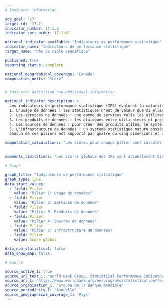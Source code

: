 ```yaml
---
# Indicator information

sdg_goal: '17'
target_id: '17.1'
indicator_number: 17.1.1
indicator_sort_order: 17-1-01

national_indicator_available: "Indicateurs de performance statistique"
indicator_name: "Indicateurs de performance statistique"
target_name: "Pas de cible spécifique"

published: true
reporting_status: complete

national_geographical_coverage: 'Canada'
computation_units: "Score"


# Indicator definition and additional information

national_indicator_description: >-
  Les indicateurs de performance statistique (IPS) évaluent la maturité et la performance des systèmes statistiques nationaux dans cinq domaines clés, appelés piliers. Les cinq piliers sont les suivants :\n\n
  1. L'usage de données : les statistiques n'ont de valeur que si elles sont utilisées. Un système statistique performant produit des données qui sont utilisées largement et fréquemment.\n
  2. Les services de données : une gamme de services relie les utilisateurs de données aux producteurs et facilite les dialogues entre eux, développant ainsi la confiance et un sentiment de valeur.\n
  3. Les produits de données : les dialogues entre utilisateurs et producteurs dirigent la conception et la variété de produits statistiques, ainsi que leur exactitude, leur actualité, leur fréquence, leur comparabilité et leur niveaux de désagrégation. Les produits indiquent si les pays sont en mesure de produire des indicateurs liés aux 17 objectifs de développement durable.\n
  4. Les sources de données : pour créer des produits utiles, le système statistique doit tirer de sources internes et externes au gouvernement. La collecte de données va donc au-delà des recensements et des sondages typiques afin d'inclure des données administratives et géospatiales ainsi que des données générées par des entreprises privées et des citoyens.\n
  5. L'infrastructure de données : un système statistique mature possède une infrastructure matérielle (législation, gouvernance, normes) et une infrastructure immatérielle (compétences, partenariats) bien développées, ainsi que les ressources financières nécessaires pour fournir des produits et services de données utiles et largement utilisés.\n\n
  Chacun de ces piliers est supporté par quatre ou cinq dimensions et utilise des méthodes et indicateurs définis. <em>(Groupe de la Banque mondiale)</em>

computation_calculations: "Les scores pour chaque pilier sont calculés en combinant les scores de chaque dimension du pilier en question, qui sont à leur tour dérivés des valeurs de leurs indicateurs respectifs. Le score global est une moyenne des scores des cinq piliers. Les pays peuvent atteindre un score global maximum de 100 et un minimum de 0. Un score de 100 indiquerait qu'un pays a mis en place tous les éléments mesurés par les IPS, tandis qu'un score de 0 indiquerait qu'aucun élément n'a été mis en place. <em>(Groupe de la Banque mondiale)</em>"


comments_limitations: "Les scores globaux des IPS sont actuellement disponibles pour les pays depuis 2016. Certains indicateurs ont des données remontant jusqu'en 2004. <em>(Groupe de la Banque mondiale)</em>"

# Graph

graph_title: "Indicateurs de performance statistique"
graph_type: line
data_start_values:
  - field: Pilier
    value: "Pilier 1: Usage de données"
  - field: Pilier
    value: "Pilier 2: Services de données"
  - field: Pilier
    value: "Pilier 3: Produits de données"
  - field: Pilier
    value: "Pilier 4: Sources de données"
  - field: Pilier
    value: "Pilier 5: Infrastructure de données"
  - field: Pilier
    value: Score global

data_non_statistical: false
data_show_map: false

# Source

source_active_1: true
source_url_text_1: "World Bank Group, Statistical Performance Indicators"
source_url_1: 'https://www.worldbank.org/en/programs/statistical-performance-indicators/explore-data'
source_organisation_1: "Groupe de la Banque mondiale"
source_periodicity_1: "Annuelle"
source_geographical_coverage_1: 'Pays'
---
```


